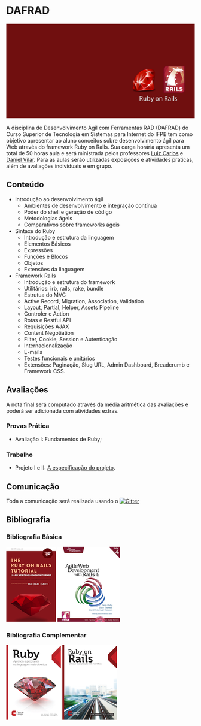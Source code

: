 # DAFRAD

![Banner da disciplina](assets/dafrad.png)

A disciplina de Desenvolvimento Ágil com Ferramentas RAD (DAFRAD) do Curso Superior de Tecnologia em Sistemas para Internet do IFPB tem como objetivo apresentar ao aluno conceitos sobre desenvolvimento ágil para Web através do framework Ruby on Rails. Sua carga horária apresenta um total de 50 horas aula e será ministrada pelos professores [Luiz Carlos]() e [Daniel Vilar](). Para as aulas serão utilizadas exposições e atividades práticas, além de avaliações individuais e em grupo.

## Conteúdo

* Introdução ao desenvolvimento ágil
  * Ambientes de desenvolvimento e integração contínua
  * Poder do shell e geração de código
  * Metodologias ágeis
  * Comparativos sobre frameworks ágeis
* Sintaxe do Ruby
  * Introdução e estrutura da linguagem
  * Elementos Básicos
  * Expressões
  * Funções e Blocos
  * Objetos
  * Extensões da linguagem
* Framework Rails
  * Introdução e estrutura do framework
  * Utilitários: irb, rails, rake, bundle
  * Estrutua do MVC
  * Active Record, Migration, Association, Validation
  * Layout, Partial, Helper, Assets Pipeline
  * Controler e Action
  * Rotas e Restful API
  * Requisições AJAX
  * Content Negotiation
  * Filter, Cookie, Session e Autenticação
  * Internacionalização
  * E-mails
  * Testes funcionais e unitários
  * Extensões: Paginação, Slug URL, Admin Dashboard, Breadcrumb e Framework CSS.

## Avaliações

A nota final será computado através da média aritmética das avaliações e poderá ser adicionada com atividades extras.

### Provas Prática
* Avaliação I: Fundamentos de Ruby;

### Trabalho
* Projeto I e II: [A especificação do projeto]().

## Comunicação
Toda a comunicação será realizada usando o [![Gitter](https://badges.gitter.im/Join%20Chat.svg)](https://gitter.im/ifpb/dafrad?utm_source=badge&utm_medium=badge&utm_campaign=pr-badge)

## Bibliografia

### Bibliografia Básica

[![Rails Tutorial](assets/rails-tutorial.png)](https://www.railstutorial.org/) [![Agile Rails](assets/agile-rails4.jpg)](https://pragprog.com/book/rails4/agile-web-development-with-rails-4)

### Bibliografia Complementar

[![Rails Tutorial](assets/ruby.png)](http://www.casadocodigo.com.br/products/livro-ruby) [![Agile Rails](assets/rails.png)](http://www.casadocodigo.com.br/products/livro-ruby-on-rails)
